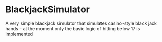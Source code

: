 # BlackjackSimulator
A very simple blackjack simulator that simulates casino-style black jack hands - at the moment only the basic logic of hitting below 17 is implemented
